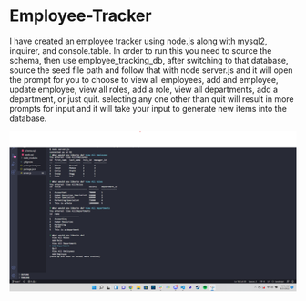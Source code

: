 # Employee-Tracker

I have created an employee tracker using node.js along with mysql2, inquirer, and console.table.
In order to run this you need to source the schema, then use employee_tracking_db, after switching to that
database, source the seed file path and follow that with node server.js and it will open the prompt for you to choose to
view all employees, add and employee, update employee, view all roles, add a role, view all departments, add a department, or just quit.
selecting any one other than quit will result in more prompts for input and it will take your input to generate new items into the database.

![Screenshot](images\Employee-Tracker-Screenshot.png)
